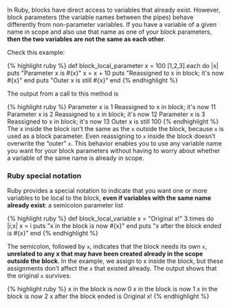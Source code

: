 In Ruby, blocks have direct access to variables that already exist. However, block parameters (the variable names between the pipes) behave differently from non-parameter variables. If you have a variable of a given name in scope and also use that name as one of your block parameters, **then the two variables are not the same as each other**.

Check this example: 

{% highlight ruby %}
def block_local_parameter
  x = 100
  [1,2,3].each do |x|
    puts "Parameter x is #{x}"
    x = x + 10
    puts "Reassigned to x in block; it's now #{x}"
  end
  puts "Outer x is still #{x}"
end
{% endhighlight %}

The output from a call to this method is

{% highlight ruby %}
    Parameter x is 1
    Reassigned to x in block; it's now 11
    Parameter x is 2
    Reassigned to x in block; it's now 12
    Parameter x is 3
    Reassigned to x in block; it's now 13
    Outer x is still 100
{% endhighlight %}
The x inside the block isn’t the same as the `x` outside the block, because `x`  is used as a block parameter. Even reassigning to `x` inside the block doesn’t overwrite the “outer” `x`. This behavior enables you to use any variable name you want for your block parameters without having to worry about whether a variable of the same name is already in scope.

### Ruby special notation 

Ruby provides a special notation to indicate that you want one or more variables to be local to the block, **even if variables with the same name already exist**: a semicolon parameter list

{% highlight ruby %}
def block_local_variable
  x = "Original x!"
  3.times do |i;x|
    x = i
    puts "x in the block is now #{x}"
  end
  puts "x after the block ended is #{x}"
end
{% endhighlight %}


The semicolon, followed by `x`, indicates that the block needs its own `x`, **unrelated to any x that may have been created already in the scope outside the block**. In the example, we assign to x inside the block, but these assignments don’t affect the `x` that
existed already. The output shows that the original `x` survives:

{% highlight ruby %}
    x in the block is now 0
    x in the block is now 1
    x in the block is now 2
    x after the block ended is Original x!
{% endhighlight %}

